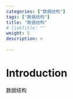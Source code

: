 ```yaml
---
categories: ["数据结构"] 
tags: ["数据结构"] 
title: "数据结构"
# linkTitle: ""
weight: 5
description: >
  
---
```


# Introduction
数据结构
